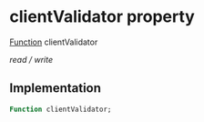 


# clientValidator property






[Function](https://api.flutter.dev/flutter/dart-core/Function-class.html) clientValidator
  
_read / write_






## Implementation

```dart
Function clientValidator;


```







